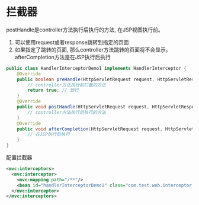 # 拦截器

postHandle是controller方法执行后执行的方法, 在JSP视图执行前。
1. 可以使用request或者response跳转到指定的页面
2. 如果指定了跳转的页面, 那么controller方法跳转的页面将不会显示。
afterCompletion方法是在JSP执行后执行
```java
public class HandlerInterceptorDemo1 implements HandlerInterceptor {
    @Override
    public boolean preHandle(HttpServletRequest request, HttpServletResponse response, Object handler) throws Exception {
        // controller方法执行前拦截的方法
        return true; // 放行
    }
    @Override
    public void postHandle(HttpServletRequest request, HttpServletResponse response, Object handler, ModelAndView modelAndView) throws Exception {
        // controller方法执行后执行的方法
    }
    @Override
    public void afterCompletion(HttpServletRequest request, HttpServletResponse response, Object handler, Exception ex) throws Exception {
        // 在JSP执行后执行
    }
}
```
配置拦截器
```xml
<mvc:interceptors>
  <mvc:interceptor>
    <mvc:mapping path="/**"/>
    <bean id="handlerInterceptorDemo1" class="com.test.web.interceptor.HandlerInterceptorDemo1"/>
  </mvc:interceptor>
</mvc:interceptors>
```
